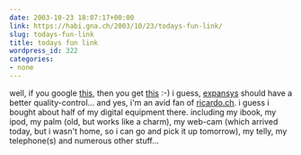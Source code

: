 ```yaml
---
date: 2003-10-23 18:07:17+00:00
link: https://habi.gna.ch/2003/10/23/todays-fun-link/
slug: todays-fun-link
title: todays fun link
wordpress_id: 322
categories:
- none
---
```


well, if you google [this](http://www.ricardo.ch/cgi-bin/auk?lng=de;cmd=viewlot;lotid=307745343;OrderBy=CloseTime;SortOrder=), then you get [this](http://www.expansys.at/product.asp?code=AHS-10) :-)
i guess, [expansys](http://www.expansys.at/)[](http://www.expansys.at/product.asp?code=AHS-10) should have a better quality-control...
and yes, i'm an avid fan of [ricardo.ch](http://www.ricardo.ch/index_ch_de.html). i guess i bought about half of my digital equipment there. including my ibook, my ipod, my palm (old, but works like a charm), my web-cam (which arrived today, but i wasn't home, so i can go and pick it up tomorrow), my telly, my telephone(s) and numerous other stuff...
